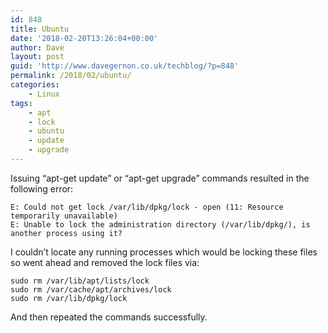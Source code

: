 ```yaml
---
id: 848
title: Ubuntu
date: '2018-02-20T13:26:04+00:00'
author: Dave
layout: post
guid: 'http://www.davegernon.co.uk/techblog/?p=848'
permalink: /2018/02/ubuntu/
categories:
    - Linux
tags:
    - apt
    - lock
    - ubuntu
    - update
    - upgrade
---
```


Issuing “apt-get update” or “apt-get upgrade” commands resulted in the following error:

```
E: Could not get lock /var/lib/dpkg/lock - open (11: Resource temporarily unavailable)
E: Unable to lock the administration directory (/var/lib/dpkg/), is another process using it?

```

I couldn’t locate any running processes which would be locking these files so went ahead and removed the lock files via:

```
sudo rm /var/lib/apt/lists/lock
sudo rm /var/cache/apt/archives/lock
sudo rm /var/lib/dpkg/lock

```

And then repeated the commands successfully.
